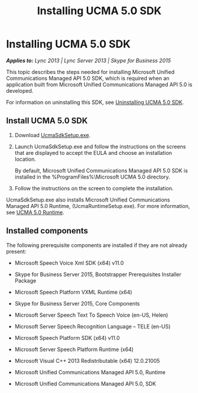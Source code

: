 ﻿---
title: Installing UCMA 5.0 SDK
description: Describes how to install Microsoft Unified Communications Managed API 5.0 SDK as it relates to Lync 2013, Lync Server 2013, and Skype for Business 2015.
TOCTitle: Installing UCMA 5.0 SDK
ms:assetid: 717f597d-2845-4310-af5b-bdd158d55ab7
ms:mtpsurl: https://msdn.microsoft.com/library/Dn465970(v=office.16)
ms:contentKeyID: 65239782
ms.date: 07/27/2015
mtps_version: v=office.16
---

# Installing UCMA 5.0 SDK


_**Applies to:** Lync 2013 | Lync Server 2013 | Skype for Business 2015_

This topic describes the steps needed for installing Microsoft Unified Communications Managed API 5.0 SDK, which is required when an application built from Microsoft Unified Communications Managed API 5.0 is developed.

For information on uninstalling this SDK, see [Uninstalling UCMA 5.0 SDK](uninstalling-ucma-5-0-sdk.md).

## Install UCMA 5.0 SDK

1.  Download [UcmaSdkSetup.exe](https://www.microsoft.com/download/details.aspx?id=47345).

2.  Launch UcmaSdkSetup.exe and follow the instructions on the screens that are displayed to accept the EULA and choose an installation location.
    
    By default, Microsoft Unified Communications Managed API 5.0 SDK is installed in the %ProgramFiles%\\Microsoft UCMA 5.0 directory.

3.  Follow the instructions on the screen to complete the installation.

UcmaSdkSetup.exe also installs Microsoft Unified Communications Managed API 5.0 Runtime, (UcmaRuntimeSetup.exe). For more information, see [UCMA 5.0 Runtime](ucma-5-0-runtime.md).

## Installed components

The following prerequisite components are installed if they are not already present:

  - Microsoft Speech Voice Xml SDK (x64) v11.0

  - Skype for Business Server 2015, Bootstrapper Prerequisites Installer Package

  - Microsoft Speech Platform VXML Runtime (x64)

  - Skype for Business Server 2015, Core Components

  - Microsoft Server Speech Text To Speech Voice (en-US, Helen)

  - Microsoft Server Speech Recognition Language – TELE (en-US)

  - Microsoft Speech Platform SDK (x64) v11.0

  - Microsoft Server Speech Platform Runtime (x64)

  - Microsoft Visual C++ 2013 Redistributable (x64) 12.0.21005

  - Microsoft Unified Communications Managed API 5.0, Runtime

  - Microsoft Unified Communications Managed API 5.0, SDK

